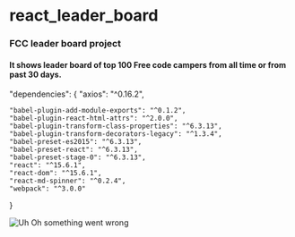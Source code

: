 # react_leader_board
### FCC leader board project
#### It shows leader board of top 100 Free code campers from all time or from past 30 days.

"dependencies": {
    "axios": "^0.16.2",
    
    "babel-plugin-add-module-exports": "^0.1.2",
    "babel-plugin-react-html-attrs": "^2.0.0",
    "babel-plugin-transform-class-properties": "^6.3.13",
    "babel-plugin-transform-decorators-legacy": "^1.3.4",
    "babel-preset-es2015": "^6.3.13",
    "babel-preset-react": "^6.3.13",
    "babel-preset-stage-0": "^6.3.13",
    "react": "^15.6.1",
    "react-dom": "^15.6.1",
    "react-md-spinner": "^0.2.4",
    "webpack": "^3.0.0"
  }
  
  
  
  
  
  ![Uh Oh something went wrong](https://www.dropbox.com/s/in2p3q9xtvdy7hv/Screenshot%20from%202017-07-02%2005-37-18.png?raw=1  "Sample Image")

